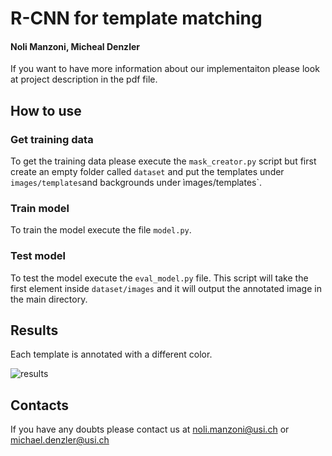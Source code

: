 # R-CNN for template matching

#### Noli Manzoni, Micheal Denzler

If you want to have more information about our implementaiton please look at project description in the pdf file.

## How to use

### Get training data

To get the training data please execute the `mask_creator.py` script but first create an empty folder called `dataset` and put the templates under `images/templates`and backgrounds under ìmages/templates`.

### Train model

To train the model execute the file `model.py`.

### Test model
To test the model execute the `eval_model.py` file. This script will take the first element inside `dataset/images` and it will output the annotated image in the main directory.


## Results
Each template is annotated with a different color.

![results](https://github.com/raikilon/r-cnn-template-matching/blob/master/images/results/trainig_on_rooms/8.png)

## Contacts 

If you have any doubts please contact us at noli.manzoni@usi.ch or michael.denzler@usi.ch
